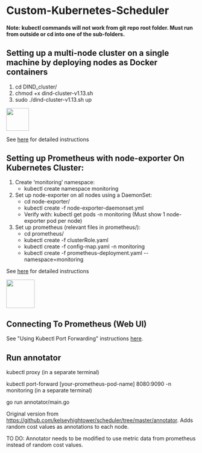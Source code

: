 # Custom-Kubernetes-Scheduler

#### Note: kubectl commands will not work from git repo root folder. Must run from outside or cd into one of the sub-folders.

## Setting up a multi-node cluster on a single machine by deploying nodes as Docker containers
1. cd DIND_cluster/
2. chmod +x dind-cluster-v1.13.sh
3. sudo ./dind-cluster-v1.13.sh up

<img src="https://github.com/meeramurali/Custom-Kubernetes-Scheduler/blob/master/images/1.png" height="60"/>

See [here](https://www.mirantis.com/blog/multi-kubernetes-kdc-quick-and-dirty-guide/) for detailed instructions

## Setting up Prometheus with node-exporter On Kubernetes Cluster: 
1. Create ‘monitoring’ namespace:
   - kubectl create namespace monitoring
2. Set up node-exporter on all nodes using a DaemonSet: 
   - cd node-exporter/
   - kubectl create -f node-exporter-daemonset.yml
   - Verify with: kubectl get pods -n monitoring (Must show 1 node-exporter pod per node)
3. Set up prometheus (relevant files in prometheus/):
   - cd prometheus/
   - kubectl create -f clusterRole.yaml
   - kubectl create -f config-map.yaml -n monitoring
   - kubectl create  -f prometheus-deployment.yaml --namespace=monitoring
   
See [here](https://devopscube.com/setup-prometheus-monitoring-on-kubernetes/) for detailed instructions

<img src="https://github.com/meeramurali/Custom-Kubernetes-Scheduler/blob/master/images/2.png" height="75"/>

## Connecting To Prometheus (Web UI)
See "Using Kubectl Port Forwarding" instructions [here](https://devopscube.com/setup-prometheus-monitoring-on-kubernetes/).

## Run annotator
kubectl proxy (in a separate terminal)

kubectl port-forward [your-prometheus-pod-name] 8080:9090 -n monitoring (in a separate terminal)

go run annotator/main.go


Original version from https://github.com/kelseyhightower/scheduler/tree/master/annotator. Adds random cost values as annotations to each node. 

TO DO: Annotator needs to be modified to use metric data from prometheus instead of random cost values.
